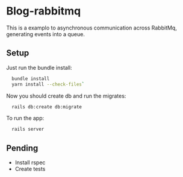 # Blog-rabbitmq

This is a examplo to asynchronous communication across RabbitMq, generating events into a queue.

## Setup

Just run the bundle install:

```bash
  bundle install
  yarn install --check-files`
```

Now you should create db and run the migrates:

```bash
  rails db:create db:migrate
```

To run the app:

```bash
  rails server
```

## Pending
- Install rspec
- Create tests
